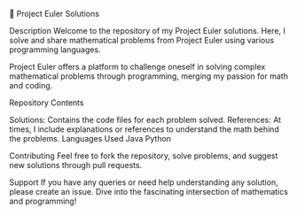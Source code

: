 🧮 Project Euler Solutions

Description
Welcome to the repository of my Project Euler solutions. Here, I solve and share mathematical problems from Project Euler using various programming languages.

Project Euler offers a platform to challenge oneself in solving complex mathematical problems through programming, merging my passion for math and coding.

Repository Contents

Solutions: Contains the code files for each problem solved.
References: At times, I include explanations or references to understand the math behind the problems.
Languages Used
Java
Python

Contributing
Feel free to fork the repository, solve problems, and suggest new solutions through pull requests.

Support
If you have any queries or need help understanding any solution, please create an issue.
Dive into the fascinating intersection of mathematics and programming!
